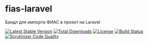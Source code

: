 # fias-laravel
Бандл для импорта ФИАС в проект на Laravel

[![Latest Stable Version](https://poser.pugx.org/liquetsoft/fias-laravel/v/stable.png)](https://packagist.org/packages/liquetsoft/fias-laravel)
[![Total Downloads](https://poser.pugx.org/liquetsoft/fias-laravel/downloads.png)](https://packagist.org/packages/liquetsoft/fias-laravel)
[![License](https://poser.pugx.org/liquetsoft/fias-laravel/license.svg)](https://packagist.org/packages/liquetsoft/fias-laravel)
[![Build Status](https://travis-ci.org/liquetsoft/fias-laravel.svg?branch=master)](https://travis-ci.org/liquetsoft/fias-laravel)
[![Scrutinizer Code Quality](https://scrutinizer-ci.com/g/liquetsoft/fias-laravel/badges/quality-score.png?b=master)](https://scrutinizer-ci.com/g/liquetsoft/fias-laravel/?branch=master)